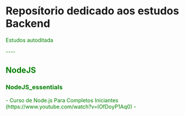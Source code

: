 <h1>Reposítorio dedicado aos estudos Backend</h1>
<p><font color = "green">Estudos autoditada</p>
----

<h2>NodeJS</h2>

<h3>NodeJS_essentials</h3>
- Curso de Node.js Para Completos Iniciantes (https://www.youtube.com/watch?v=IOfDoyP1Aq0)
- 


